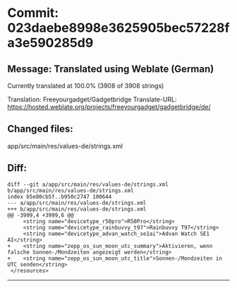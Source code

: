 # Commit: 023daebe8998e3625905bec57228fa3e590285d9
## Message: Translated using Weblate (German)

Currently translated at 100.0% (3908 of 3908 strings)

Translation: Freeyourgadget/Gadgetbridge
Translate-URL: https://hosted.weblate.org/projects/freeyourgadget/gadgetbridge/de/
## Changed files:
app/src/main/res/values-de/strings.xml

## Diff:
```
diff --git a/app/src/main/res/values-de/strings.xml b/app/src/main/res/values-de/strings.xml
index b5e80cb5f..b950c2747 100644
--- a/app/src/main/res/values-de/strings.xml
+++ b/app/src/main/res/values-de/strings.xml
@@ -3999,4 +3999,6 @@
     <string name="devicetype_r50pro">R50Pro</string>
     <string name="devicetype_rainbuvvy_t97">Rainbuvvy T97</string>
     <string name="devicetype_advan_watch_se1ai">Advan Watch SE1 AI</string>
+    <string name="zepp_os_sun_moon_utc_summary">Aktivieren, wenn falsche Sonnen-/Mondzeiten angezeigt werden</string>
+    <string name="zepp_os_sun_moon_utc_title">Sonnen-/Mondzeiten in UTC senden</string>
 </resources>
```
-----------------------------------
